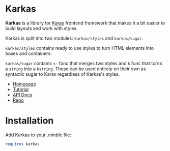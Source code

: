 # Karkas

**Karkas** is a library for [Karax](https://github.com/karaxnim/karax/) frontend framework that makes it a bit easier to build layouts and work with styles.

Karkas is split into two modules: `karkas/styles` and `karkas/sugar`. 

`karkas/styles` contains ready to use styles to turn HTML elements into boxes and containers.

`karkas/sugar` contains `<-` func that merges two styles and `k` func that turns a `string` into a `kstring`. Those can be used entirely on their own as syntactic sugar to Karax regardless of Karkas's styles.

- [Homepage](https://moigagoo.nim.town/karkas)
- [Tutorial](https://moigagoo.nim.town/karkas/tutorial.html)
- [API Docs](https://moigagoo.nim.town/karkas/apidocs/theindex.html)
- [Repo](https://github.com/moigagoo/karkas)


# Installation

Add Karkas to your  .nimble file:

```nim
requires karkas
```

